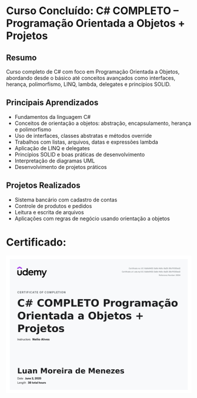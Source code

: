 # Curso Concluído: C# COMPLETO – Programação Orientada a Objetos + Projetos

## Resumo

Curso completo de C# com foco em Programação Orientada a Objetos, abordando desde o básico até conceitos avançados como interfaces, herança, polimorfismo, LINQ, lambda, delegates e princípios SOLID.

## Principais Aprendizados

- Fundamentos da linguagem C#
- Conceitos de orientação a objetos: abstração, encapsulamento, herança e polimorfismo
- Uso de interfaces, classes abstratas e métodos override
- Trabalhos com listas, arquivos, datas e expressões lambda
- Aplicação de LINQ e delegates
- Princípios SOLID e boas práticas de desenvolvimento
- Interpretação de diagramas UML
- Desenvolvimento de projetos práticos

## Projetos Realizados

- Sistema bancário com cadastro de contas
- Controle de produtos e pedidos
- Leitura e escrita de arquivos
- Aplicações com regras de negócio usando orientação a objetos

# Certificado:
![Meu Currículo](curriculo.jpg)
